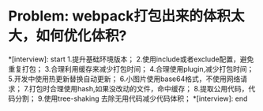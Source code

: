 # Problem: webpack打包出来的体积太大，如何优化体积?

*[interview]: start
  1.提升基础环境版本；
  2.使用include或者exclude配置，避免重复打包；
  3.合理利用缓存来减少打包时间；
  4.合理使用plugin,减少打包时间；
  5.开发中使用热更新替换自动更新；
  6.小图片使用base64格式，不使用网络请求；
  7.打包时合理使用hash,如果没改动的文件，命中缓存；
  8.提取公用代码，代码分割；
  9.使用tree-shaking 去除无用代码减少代码体积；
*[interview]: end
